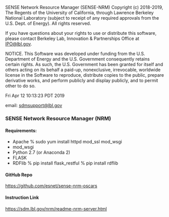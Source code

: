 SENSE Network Resource Manager (SENSE-NRM) Copyright (c) 2018-2019,
The Regents of the University of California, through Lawrence Berkeley
National Laboratory (subject to receipt of any required approvals from
the U.S. Dept. of Energy).  All rights reserved.

If you have questions about your rights to use or distribute this
software, please contact Berkeley Lab, Innovation & Partnerships
Office at IPO@lbl.gov.

NOTICE.  This Software was developed under funding from the
U.S. Department of Energy and the U.S. Government consequently retains
certain rights. As such, the U.S. Government has been granted for
itself and others acting on its behalf a paid-up, nonexclusive,
irrevocable, worldwide license in the Software to reproduce,
distribute copies to the public, prepare derivative works, and perform
publicly and display publicly, and to permit other to do so.

Fri Apr 12 10:13:23 PDT 2019

email: sdmsupport@lbl.gov


### SENSE Network Resource Manager (NRM)
#### Requirements:
 * Apache 
        % sudo yum install httpd mod_ssl mod_wsgi
 * mod_wsgi 
 * Python 2.7 (or Anaconda 2)
 * FLASK 
 * RDFlib
        % pip install flask_restful
        % pip install rdflib

#### GitHub Repo
https://github.com/esnet/sense-nrm-oscars

#### Instruction Link
https://sdm.lbl.gov/nrm/readme-nrm-server.html


